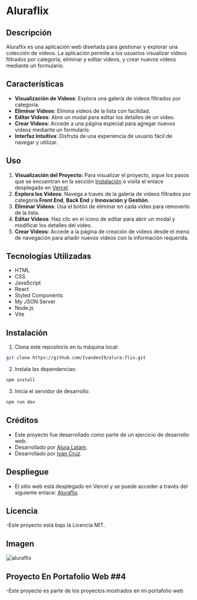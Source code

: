 # Aluraflix

## Descripción

Aluraflix es una aplicación web diseñada para gestionar y explorar una colección de videos. La aplicación permite a los usuarios visualizar videos filtrados por categoría, eliminar y editar videos, y crear nuevos videos mediante un formulario.

## Características

- **Visualización de Videos**: Explora una galería de videos filtrados por categoría.
- **Eliminar Videos**: Elimina videos de la lista con facilidad.
- **Editar Videos**: Abre un modal para editar los detalles de un video.
- **Crear Videos**: Accede a una página especial para agregar nuevos videos mediante un formulario.
- **Interfaz Intuitiva**: Disfruta de una experiencia de usuario fácil de navegar y utilizar.

## Uso

1. **Visualización del Proyecto:** Para visualizar el proyecto, sigue los pasos que se encuentran en la sección [Instalación](#instalación) o visita el enlace desplegado en [Vercel]( https://alura-flix-flax.vercel.app/ ).
2. **Explora los Videos**: Navega a través de la galería de videos filtrados por categoría **Front End**, **Back End** y **Innovación y Gestión**.
3. **Eliminar Videos**: Usa el botón de eliminar en cada video para removerlo de la lista.
4. **Editar Videos**: Haz clic en el ícono de editar para abrir un modal y modificar los detalles del video.
5. **Crear Videos**: Accede a la página de creación de videos desde el menú de navegación para añadir nuevos videos con la información requerida.

## Tecnologías Utilizadas

- HTML
- CSS
- JavaScript
- React
- Styled Components
- My JSON Server
- Node.js
- Vite

## Instalación
   
1. Clona este repositorio en tu máquina local:
```bash
git clone https://github.com/IvandevI9/alura-flix.git
```
2. Instala las dependencias:
```bash
npm install
```
3. Inicia el servidor de desarrollo:
```bash
npm run dev
```
## Créditos

- Este proyecto fue desarrollado como parte de un ejercicio de desarrollo web.
- Desarrollado por [Alura Latam](https://www.linkedin.com/company/alura-latam/).
- Desarrollado por [Ivan Cruz](https://www.linkedin.com/in/ivan-cruz-1906mx/).

## Despliegue

- El sitio web está desplegado en Vercel y se puede acceder a través del siguiente enlace: [Aluraflix]( https://alura-flix-flax.vercel.app/ ).

## Licencia

-Este proyecto está bajo la Licencia MIT.

## Imagen

![aluraflix]( https://github.com/user-attachments/assets/4d2f3505-201b-4f62-acee-0205d109969d )

## Proyecto En Portafolio Web ##4

-Este proyecto es parte de los proyectos mostrados en mi portafolio web


